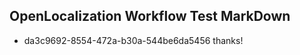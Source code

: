 ## OpenLocalization Workflow Test MarkDown
* da3c9692-8554-472a-b30a-544be6da5456 
thanks!<!--HONumber=Mar16_HO2-->
